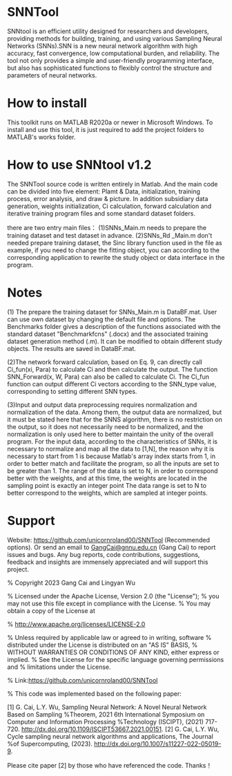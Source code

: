 # SNNTool
SNNtool is an efficient utility designed for researchers and developers, providing methods for building, training, and using various Sampling Neural Networks (SNNs).SNN is a new neural network algorithm with high accuracy, fast convergence, low computational burden, and reliability. The tool not only provides a simple and user-friendly programming interface, but also has sophisticated functions to flexibly control the structure and parameters of neural networks. 

# How to install
This toolkit runs on MATLAB R2020a or newer in Microsoft Windows.
To install and use this tool, it is just required to add the project folders to MATLAB's works folder. 

# How to use SNNtool v1.2
The SNNTool source code is written entirely in Matlab. And the main code can be divided into five element: Plamt & Data, initialization, training process, error analysis, and draw & picture. In addition subsidiary data generation, weights initialization, Ci calculation, forward calculation and iterative training program files and some standard dataset folders. 

there are two entry main files：
(1)SNNs_Main.m needs to prepare the training dataset and test dataset in advance.
(2)SNNs_Rd _Main.m don't needed prepare training dataset, the Sinc library function used in the  file as example, if you need to change the fitting object, you can according to the corresponding application to rewrite the study object or data interface in the program.

# Notes 
(1) The prepare the training dataset for SNNs_Main.m is DataBF.mat. User can use own dataset by changing the default file and options.
The Benchmarks folder gives a description of the functions associated with the standard dataset "Benchmarkfcns" (.docx) and the associated training dataset generation method (.m). It can be modified to obtain different study objects. The results are saved in DataBF.mat.

(2)The network forward calculation, based on Eq. 9, can directly call Ci_fun(xi, Para) to calculate Ci and then calculate the output. The function SNN_Forward(x, W, Para) can also be called to calculate Ci. The Ci_fun function can output different Ci vectors according to the SNN_type value, corresponding to setting different SNN types.

(3)Input and output data preprocessing requires normalization and normalization of the data. Among them, the output data are normalized, but it must be stated here that for the SNNS algorithm, there is no restriction on the output, so it does not necessarily need to be normalized, and the normalization is only used here to better maintain the unity of the overall program. For the input data, according to the characteristics of SNNs, it is necessary to normalize and map all the data to [1,N], the reason why it is necessary to start from 1 is because Matlab's array index starts from 1, in order to better match and facilitate the program, so all the inputs are set to be greater than 1. The range of the data is set to N, in order to correspond better with the weights, and at this time, the weights are located in the sampling point is exactly an integer point The data range is set to N to better correspond to the weights, which are sampled at integer points.

# Support 
Website: https://github.com/unicornroland00/SNNTool (Recommended options).
Or send an email to GangCai@gnnu.edu.cn (Gang Cai) to report issues and bugs. 
Any bug reports, code contributions, suggestions, feedback and insights are immensely appreciated and will support this project.

%    Copyright 2023 Gang Cai and Lingyan Wu


%    Licensed under the Apache License, Version 2.0 (the "License");
%    you may not use this file except in compliance with the License.
%    You may obtain a copy of the License at


%        http://www.apache.org/licenses/LICENSE-2.0


%    Unless required by applicable law or agreed to in writing, software
%    distributed under the License is distributed on an "AS IS" BASIS,
%    WITHOUT WARRANTIES OR CONDITIONS OF ANY KIND, either express or implied.
%    See the License for the specific language governing permissions and
%    limitations under the License.


%   Link:https://github.com/unicornroland00/SNNTool


%   This code was implemented based on the following paper:

[1] G. Cai, L.Y. Wu, Sampling Neural Network: A Novel Neural Network Based on Sampling %Theorem, 2021 6th International Symposium on Computer and Information Processing %Technology (ISCIPT), (2021) 717-720. http://dx.doi.org/10.1109/ISCIPT53667.2021.00151.
[2] G. Cai, L.Y. Wu, Cycle sampling neural network algorithms and applications, The Journal %of Supercomputing, (2023). http://dx.doi.org/10.1007/s11227-022-05019-9.

   Please cite paper [2] by those who have referenced the code. Thanks！
